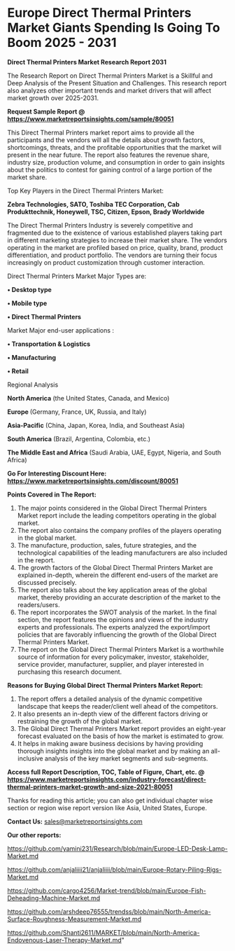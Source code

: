 # Europe Direct Thermal Printers Market Giants Spending Is Going To Boom 2025 - 2031

<strong>Direct Thermal Printers Market Research Report 2031</strong>

The Research Report on Direct Thermal Printers Market is a Skillful and Deep Analysis of the Present Situation and Challenges. This research report also analyzes other important trends and market drivers that will affect market growth over 2025-2031.

<strong>Request Sample Report @ <a href=https://www.marketreportsinsights.com/sample/80051>https://www.marketreportsinsights.com/sample/80051</a></strong>

This Direct Thermal Printers market report aims to provide all the participants and the vendors will all the details about growth factors, shortcomings, threats, and the profitable opportunities that the market will present in the near future. The report also features the revenue share, industry size, production volume, and consumption in order to gain insights about the politics to contest for gaining control of a large portion of the market share.

Top Key Players in the Direct Thermal Printers Market:

<strong>Zebra Technologies, SATO, Toshiba TEC Corporation, Cab Produkttechnik, Honeywell, TSC, Citizen, Epson, Brady Worldwide</strong>

The Direct Thermal Printers Industry is severely competitive and fragmented due to the existence of various established players taking part in different marketing strategies to increase their market share. The vendors operating in the market are profiled based on price, quality, brand, product differentiation, and product portfolio. The vendors are turning their focus increasingly on product customization through customer interaction.

Direct Thermal Printers Market Major Types are:

<strong>• Desktop type

• Mobile type

• Direct Thermal Printers</strong>

Market Major end-user applications :

<strong>• Transportation & Logistics

• Manufacturing

• Retail</strong>

Regional Analysis

</u><strong><b>North America</b></strong> (the United States, Canada, and Mexico)

<strong><b>Europe </b></strong>(Germany, France, UK, Russia, and Italy)

<strong><b>Asia-Pacific</b></strong> (China, Japan, Korea, India, and Southeast Asia)

<strong><b>South America</b></strong> (Brazil, Argentina, Colombia, etc.)

<strong><b>The Middle East and Africa</b></strong> (Saudi Arabia, UAE, Egypt, Nigeria, and South Africa)

<strong>Go For Interesting Discount Here: <a href=https://www.marketreportsinsights.com/discount/80051>https://www.marketreportsinsights.com/discount/80051</a></strong>

<strong>Points Covered in The Report:</strong>
<ol>
  <li>The major points considered in the Global Direct Thermal Printers Market report include the leading competitors operating in the global market.</li>
  <li>The report also contains the company profiles of the players operating in the global market.</li>
  <li>The manufacture, production, sales, future strategies, and the technological capabilities of the leading manufacturers are also included in the report.</li>
  <li>The growth factors of the Global Direct Thermal Printers Market are explained in-depth, wherein the different end-users of the market are discussed precisely.</li>
  <li>The report also talks about the key application areas of the global market, thereby providing an accurate description of the market to the readers/users.</li>
  <li>The report incorporates the SWOT analysis of the market. In the final section, the report features the opinions and views of the industry experts and professionals. The experts analyzed the export/import policies that are favorably influencing the growth of the Global Direct Thermal Printers Market.</li>
  <li>The report on the Global Direct Thermal Printers Market is a worthwhile source of information for every policymaker, investor, stakeholder, service provider, manufacturer, supplier, and player interested in purchasing this research document.</li>
</ol>
<strong>Reasons for Buying Global Direct Thermal Printers Market Report:</strong>

<ol>
  <li>The report offers a detailed analysis of the dynamic competitive landscape that keeps the reader/client well ahead of the competitors.</li>
  <li>It also presents an in-depth view of the different factors driving or restraining the growth of the global market.</li>
  <li>The Global Direct Thermal Printers Market report provides an eight-year forecast evaluated on the basis of how the market is estimated to grow.</li>
  <li>It helps in making aware business decisions by having providing thorough insights insights into the global market and by making an all-inclusive analysis of the key market segments and sub-segments.</li>
</ol>
<strong>Access full Report Description, TOC, Table of Figure, Chart, etc. @ <a href=https://www.marketreportsinsights.com/industry-forecast/direct-thermal-printers-market-growth-and-size-2021-80051>https://www.marketreportsinsights.com/industry-forecast/direct-thermal-printers-market-growth-and-size-2021-80051</a></strong>


Thanks for reading this article; you can also get individual chapter wise section or region wise report version like Asia, United States, Europe.

<strong>Contact Us:</strong>
sales@marketreportsinsights.com

<strong>Our other reports:</strong>

<a href=https://github.com/yamini231/Research/blob/main/Europe-LED-Desk-Lamp-Market.md>https://github.com/yamini231/Research/blob/main/Europe-LED-Desk-Lamp-Market.md</a>

<a href=https://github.com/anjaliiii21/anjaliiii/blob/main/Europe-Rotary-Piling-Rigs-Market.md>https://github.com/anjaliiii21/anjaliiii/blob/main/Europe-Rotary-Piling-Rigs-Market.md</a>

<a href=https://github.com/cargo4256/Market-trend/blob/main/Europe-Fish-Deheading-Machine-Market.md>https://github.com/cargo4256/Market-trend/blob/main/Europe-Fish-Deheading-Machine-Market.md</a>

<a href=https://github.com/arshdeep76555/trendss/blob/main/North-America-Surface-Roughness-Measurement-Market.md>https://github.com/arshdeep76555/trendss/blob/main/North-America-Surface-Roughness-Measurement-Market.md</a>

<a href=https://github.com/Shanti2611/MARKET/blob/main/North-America-Endovenous-Laser-Therapy-Market.md>https://github.com/Shanti2611/MARKET/blob/main/North-America-Endovenous-Laser-Therapy-Market.md</a>"
